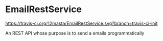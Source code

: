 # EmailRestService

https://travis-ci.org/12masta/EmailRestService.svg?branch=travis-ci-init

 An REST API whose purpose is to send a emails programmatically
